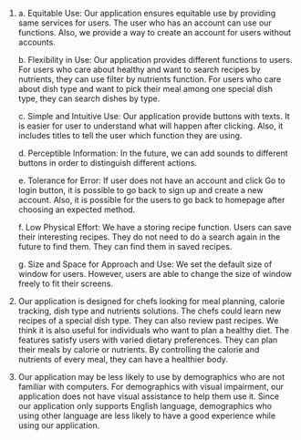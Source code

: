 1. 
    a. Equitable Use: 
        Our application ensures equitable use by providing same services for users.
        The user who has an account can use our functions.
        Also, we provide a way to create an account for users without accounts.
    
    b. Flexibility in Use:
        Our application provides different functions to users.
        For users who care about healthy and want to search recipes by nutrients, they can use filter by nutrients 
        function.
        For users who care about dish type and want to pick their meal among one special dish type, they can search 
        dishes by type.
    
    c. Simple and Intuitive Use:
        Our application provide buttons with texts. It is easier for user to understand what will happen after clicking.
        Also, it includes titles to tell the user which function they are using.
    
    d. Perceptible Information:
        In the future, we can add sounds to different buttons in order to distinguish different actions.
    
    e. Tolerance for Error:
        If user does not have an account and click Go to login button, it is possible to go back to sign up and create
        a new account.
        Also, it is possible for the users to go back to homepage after choosing an expected method.
    
    f. Low Physical Effort:
        We have a storing recipe function. Users can save their interesting recipes. They do not need to do a search 
        again in the future to find them. They can find them in saved recipes.
    
    g. Size and Space for Approach and Use:
        We set the default size of window for users. However, users are able to change the size of window freely to 
        fit their screens. 

2. Our application is designed for chefs looking for meal planning, calorie tracking, dish type and nutrients
solutions. The chefs could learn new recipes of a special dish type. They can also review past recipes.
We think it is also useful for individuals who want to plan a healthy diet. The features satisfy users with 
varied dietary preferences. They can plan their meals by calorie or nutrients. By controlling the calorie and nutrients
of every meal, they can have a healthier body.

3. Our application may be less likely to use by demographics who are not familiar with computers. 
For demographics with visual impairment, our application does not have visual assistance to help them use it.
Since our application only supports English language, demographics who using other language are less likely to have a
good experience while using our application.